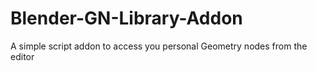 # Blender-GN-Library-Addon
A simple script addon to access you personal Geometry nodes from the editor
